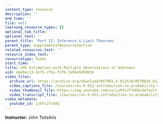 ```yaml
---
content_type: resource
description: ''
end_time: ''
file: null
learning_resource_types: []
optional_tab_title: ''
optional_text: ''
parent_title: 'Part II: Inference & Limit Theorems'
parent_type: SupplementalResourceSection
related_resources_text: ''
resource_index_text: ''
resourcetype: Video
start_time: ''
title: LMS Estimation with Multiple Observations or Unknowns
uid: abe9ec23-2e75-cf5a-f1fb-3a94a5058b3e
video_files:
  archive_url: https://archive.org/download/MITRES.6-012S18/MITRES6_012S18_L16-07_300k.mp4
  video_captions_file: /courses/res-6-012-introduction-to-probability-spring-2018/9b6f4dcfe82058cca41a33bd36505256_jzhFxJflHXQ.vtt
  video_thumbnail_file: https://img.youtube.com/vi/jzhFxJflHXQ/default.jpg
  video_transcript_file: /courses/res-6-012-introduction-to-probability-spring-2018/95e81a95b7a40b8db25ecb08ba1545fa_jzhFxJflHXQ.pdf
video_metadata:
  youtube_id: jzhFxJflHXQ
---
```


**Instructor:** John Tsitsiklis